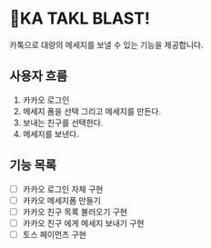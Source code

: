 # 🚀KA TAKL BLAST!

카톡으로 대량의 메세지를 보낼 수 있는 기능을 제공합니다.

## 사용자 흐름

1. 카카오 로그인
2. 메세지 폼을 선택 그리고 메세지를 만든다.
3. 보내는 친구를 선택한다.
4. 메세지를 보낸다.

## 기능 목록

- [ ] 카카오 로그인 자체 구현
- [ ] 카카오 메세지폼 만들기
- [ ] 카카오 친구 목록 불러오기 구현
- [ ] 카카오 친구 에게 메세지 보내기 구현
- [ ] 토스 페이먼츠 구현
